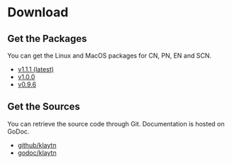 # Download

## Get the Packages

You can get the Linux and MacOS packages for CN, PN, EN and SCN.

* [v1.1.1 \(latest\)](v1.1.1.md)
* [v1.0.0](v1.0.0.md)
* [v0.9.6](v0.9.6.md)

## Get the Sources

You can retrieve the source code through Git. Documentation is hosted on GoDoc.

* [github/klaytn](https://github.com/klaytn/klaytn)
* [godoc/klaytn](https://godoc.org/github.com/klaytn/klaytn)

